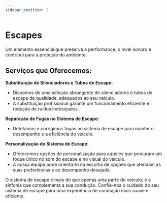 ```yaml
---
sidebar_position: 3
---
```


# Escapes

Um elemento essencial que preserva a performance, o nível sonoro e contribui para a proteção do ambiente.

## **Serviços que Oferecemos:**

**Substituição de Silenciadores e Tubos de Escape:**

- Dispomos de uma seleção abrangente de silenciadores e tubos de escape de qualidade, adequados ao seu veículo.  
- A substituição profissional garante um funcionamento eficiente e redução de ruídos indesejados.

**Reparação de Fugas no Sistema de Escape:**

- Detetamos e corrigimos fugas no sistema de escape para manter o desempenho e a eficiência do veículo.

**Personalização do Sistema de Escape:**

- Oferecemos opções de personalização para aqueles que procuram um toque único no som do escape e no visual do veículo.
- A nossa equipa pode orientá-lo na escolha de opções que atendam às suas preferências e ao desempenho desejado.

O sistema de escape é mais do que apenas uma parte do veículo; é a sinfonia que complementa a sua condução. Confie-nos o cuidado do seu sistema de escape para uma experiência de condução mais suave e eficiente.
